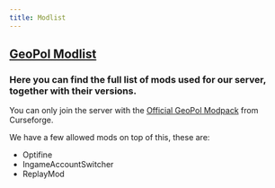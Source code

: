 ```yaml
---
title: Modlist
---
```

## [GeoPol Modlist](https://docs.google.com/spreadsheets/d/1lt6IsWVIkvaKftIERL6LXFQmhK5-tKqq-gd-9s86_X8/edit?usp=sharing)

### Here you can find the full list of mods used for our server, together with their versions.

You can only join the server with the [Official GeoPol Modpack](https://beta.curseforge.com/minecraft/modpacks/geopol) from Curseforge.

We have a few allowed mods on top of this, these are:
- Optifine
- IngameAccountSwitcher
- ReplayMod